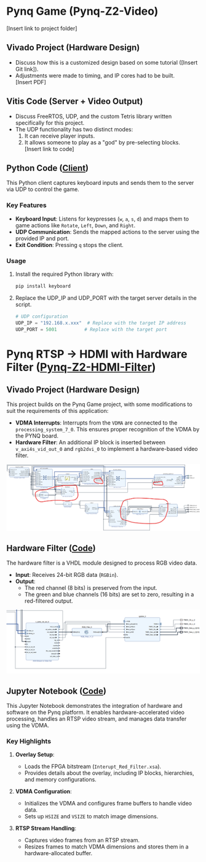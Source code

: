 # Pynq Game (Pynq-Z2-Video)  
[Insert link to project folder]  

## Vivado Project (Hardware Design)  
- Discuss how this is a customized design based on some tutorial ([Insert Git link]).  
- Adjustments were made to timing, and IP cores had to be built.  
[Insert PDF]  

## Vitis Code (Server + Video Output)  
- Discuss FreeRTOS, UDP, and the custom Tetris library written specifically for this project.  
- The UDP functionality has two distinct modes:  
  1. It can receive player inputs.  
  2. It allows someone to play as a "god" by pre-selecting blocks.  
  [Insert link to code]  

## Python Code ([Client](Movement.py))
This Python client captures keyboard inputs and sends them to the server via UDP to control the game.  

### Key Features  
- **Keyboard Input**: Listens for keypresses (`w`, `a`, `s`, `d`) and maps them to game actions like `Rotate`, `Left`, `Down`, and `Right`.  
- **UDP Communication**: Sends the mapped actions to the server using the provided IP and port.  
- **Exit Condition**: Pressing `q` stops the client.  

### Usage  
1. Install the required Python library with:  
   ```bash
   pip install keyboard
   ```
2. Replace the UDP_IP and UDP_PORT with the target server details in the script.
    ```py
    # UDP configuration
    UDP_IP = "192.168.x.xxx"  # Replace with the target IP address
    UDP_PORT = 5001          # Replace with the target port
    ```

# Pynq RTSP -> HDMI with Hardware Filter ([Pynq-Z2-HDMI-Filter](Pynq-z2-HDMI-Filter))  

## Vivado Project (Hardware Design)  
This project builds on the Pynq Game project, with some modifications to suit the requirements of this application:  
- **VDMA Interrupts**: Interrupts from the `VDMA` are connected to the `processing_system_7_0`. This ensures proper recognition of the VDMA by the PYNQ board.  
- **Hardware Filter**: An additional IP block is inserted between `v_axi4s_vid_out_0` and `rgb2dvi_0` to implement a hardware-based video filter.  

![Block Diagram](references/HDMI_BD.png)  

## Hardware Filter ([Code](Pynq-z2-HDMI-Filter/RGB_Filter.vhd))  
The hardware filter is a VHDL module designed to process RGB video data. 
- **Input**: Receives 24-bit RGB data (`RGBin`).  
- **Output**:  
  - The red channel (8 bits) is preserved from the input.  
  - The green and blue channels (16 bits) are set to zero, resulting in a red-filtered output.

![Filter Diagram](references/image.png)  

## Jupyter Notebook ([Code](Pynq-z2-HDMI-Filter/FullColorXSA_AXI.ipynb))  
This Jupyter Notebook demonstrates the integration of hardware and software on the Pynq platform. It enables hardware-accelerated video processing, handles an RTSP video stream, and manages data transfer using the VDMA.  

### Key Highlights  
1. **Overlay Setup**:  
   - Loads the FPGA bitstream (`Interupt_Red_Filter.xsa`).  
   - Provides details about the overlay, including IP blocks, hierarchies, and memory configurations.  

2. **VDMA Configuration**:  
   - Initializes the VDMA and configures frame buffers to handle video data.  
   - Sets up `HSIZE` and `VSIZE` to match image dimensions.  

3. **RTSP Stream Handling**:  
   - Captures video frames from an RTSP stream.  
   - Resizes frames to match VDMA dimensions and stores them in a hardware-allocated buffer. 
